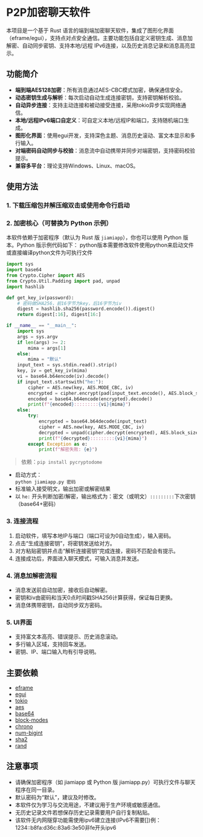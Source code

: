 # P2P加密聊天软件

本项目是一个基于 Rust 语言的端到端加密聊天软件，集成了图形化界面（eframe/egui），支持点对点安全通信。主要功能包括自定义密钥生成、消息加解密、自动同步密钥、支持本地/远程 IPv6连接，以及历史消息记录和消息高亮显示。

## 功能简介

- **端到端AES128加密**：所有消息通过AES-CBC模式加密，确保通信安全。
- **动态密钥生成与解析**：每次启动自动生成连接密钥，支持密钥解析校验。
- **自动异步连接**：支持主动连接和被动接受连接，采用tokio异步实现网络通信。
- **本地/远程IPv6端口自定义**：可自定义本地/远程IP和端口，支持随机端口生成。
- **图形化界面**：使用egui开发，支持深色主题、消息历史滚动、富文本显示和多行输入。
- **对端密码自动同步与校验**：消息流中自动携带并同步对端密钥，支持密码校验提示。
- **兼容多平台**：理论支持Windows、Linux、macOS。

## 使用方法

### 1. 下载压缩包并解压缩双击或使用命令行启动  

### 2. 加密核心（可替换为 Python 示例）

本软件依赖于加密程序（默认为 Rust 版 `jiamiapp`），你也可以使用 Python 版本。Python 版示例代码如下：
python版本需要修改软件使用python来启动文件或直接编译python文件为可执行文件  
```python
import sys
import base64
from Crypto.Cipher import AES
from Crypto.Util.Padding import pad, unpad
import hashlib

def get_key_iv(password):
    # 密码做SHA256，前16字节为key，后16字节为iv
    digest = hashlib.sha256(password.encode()).digest()
    return digest[:16], digest[16:]

if __name__ == "__main__":
    import sys
    args = sys.argv
    if len(args) >= 2:
        mima = args[1]
    else:
        mima = "默认"
    input_text = sys.stdin.read().strip()
    key, iv = get_key_iv(mima)
    vi = base64.b64encode(iv).decode()
    if input_text.startswith("he:"):
        cipher = AES.new(key, AES.MODE_CBC, iv)
        encrypted = cipher.encrypt(pad(input_text.encode(), AES.block_size))
        encoded = base64.b64encode(encrypted).decode()
        print(f"{encoded}:::::::::{vi}{mima}")
    else:
        try:
            encrypted = base64.b64decode(input_text)
            cipher = AES.new(key, AES.MODE_CBC, iv)
            decrypted = unpad(cipher.decrypt(encrypted), AES.block_size).decode()
            print(f"{decrypted}:::::::::{vi}{mima}")
        except Exception as e:
            print(f"解密失败: {e}")
```

> 依赖：`pip install pycryptodome`

- 启动方式：  
  `python jiamiapp.py 密码`
- 标准输入接受明文，输出加密或解密结果
- 以 `he:` 开头判断加密/解密，输出格式为：密文（或明文）`:::::::::`下次密钥（base64+密码）

### 3. 连接流程

1. 启动软件，填写本地IP与端口（端口可设为0自动生成），输入密码。
2. 点击“生成连接密钥”，将密钥发送给对方。
3. 对方粘贴密钥并点击“解析连接密钥”完成连接，密码不匹配会有提示。
4. 连接成功后，界面进入聊天模式，可输入消息并发送。

### 4. 消息加解密流程

- 消息发送前自动加密，接收后自动解密。
- 密钥和iv由密码和当天0点时间戳SHA256计算获得，保证每日更换。
- 消息体携带密钥，自动同步双方密码。

### 5. UI界面

- 支持富文本高亮、错误提示、历史消息滚动。
- 多行输入区域，支持回车发送。
- 密钥、IP、端口输入均有引导说明。

## 主要依赖

- [eframe](https://github.com/emilk/egui)
- [egui](https://github.com/emilk/egui)
- [tokio](https://github.com/tokio-rs/tokio)
- [aes](https://github.com/RustCrypto/block-ciphers)
- [base64](https://github.com/marshallpierce/rust-base64)
- [block-modes](https://github.com/RustCrypto/block-ciphers)
- [chrono](https://github.com/chronotope/chrono)
- [num-bigint](https://github.com/rust-num/num-bigint)
- [sha2](https://github.com/RustCrypto/hashes)
- [rand](https://github.com/rust-random/rand)

## 注意事项

- 请确保加密程序（如 jiamiapp 或 Python 版 jiamiapp.py）可执行文件与聊天程序在同一目录。
- 默认密码为“默认”，建议及时修改。
- 本软件仅为学习与交流用途，不建议用于生产环境或敏感通信。
- 无历史记录文件若想保存历史记录需要用户自行复制粘贴。
- 该软件无内网隧穿功能需使用ipv6建立连接(IPv6不需要[])例：1234::b8fa:d36c:83a6:3e50非fe开头ipv6

